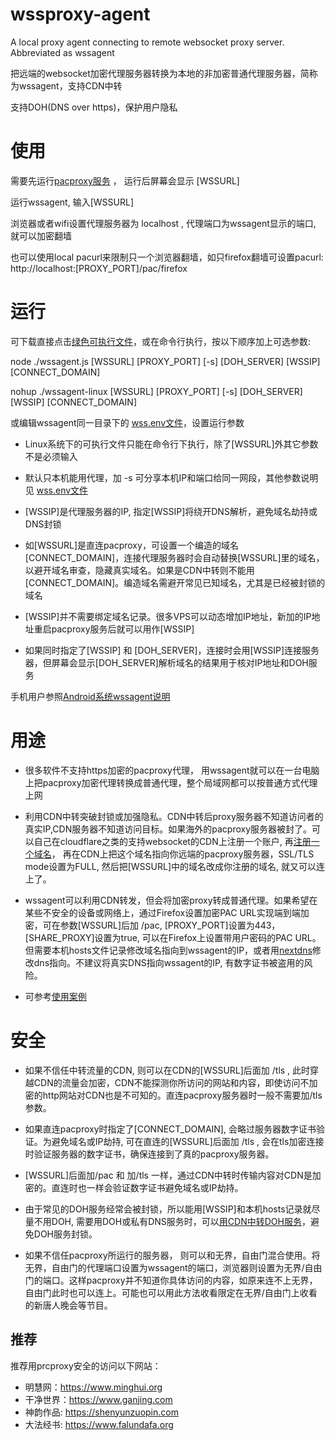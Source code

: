 # wssproxy-agent
A local proxy agent connecting to remote websocket proxy server. Abbreviated as wssagent

把远端的websocket加密代理服务器转换为本地的非加密普通代理服务器，简称为wssagent，支持CDN中转

支持DOH(DNS over https)，保护用户隐私


# 使用

需要先运行[pacproxy服务](https://github.com/httpgate/pacproxy.js) ， 运行后屏幕会显示 [WSSURL]

运行wssagent, 输入[WSSURL]

浏览器或者wifi设置代理服务器为 localhost , 代理端口为wssagent显示的端口, 就可以加密翻墙

也可以使用local pacurl来限制只一个浏览器翻墙，如只firefox翻墙可设置pacurl: http://localhost:[PROXY_PORT]/pac/firefox


# 运行

可下载直接点击[绿色可执行文件](https://github.com/httpgate/resouces/tree/main/wssproxy-agent)，或在命令行执行，按以下顺序加上可选参数:

node ./wssagent.js  [WSSURL]  [PROXY_PORT]  [-s]  [DOH_SERVER]  [WSSIP]  [CONNECT_DOMAIN]

nohup ./wssagent-linux  [WSSURL]  [PROXY_PORT]  [-s]  [DOH_SERVER]  [WSSIP]  [CONNECT_DOMAIN]

或编辑wssagent同一目录下的 [wss.env文件](wss.env)，设置运行参数

* Linux系统下的可执行文件只能在命令行下执行，除了[WSSURL]外其它参数不是必须输入

* 默认只本机能用代理，加 -s 可分享本机IP和端口给同一网段，其他参数说明见 [wss.env文件](wss.env)

* [WSSIP]是代理服务器的IP, 指定[WSSIP]将绕开DNS解析，避免域名劫持或DNS封锁

* 如[WSSURL]是直连pacproxy，可设置一个编造的域名[CONNECT_DOMAIN]，连接代理服务器时会自动替换[WSSURL]里的域名，以避开域名审查，隐藏真实域名。如果是CDN中转则不能用[CONNECT_DOMAIN]。编造域名需避开常见已知域名，尤其是已经被封锁的域名

* [WSSIP]并不需要绑定域名记录。很多VPS可以动态增加IP地址，新加的IP地址重启pacproxy服务后就可以用作[WSSIP]

* 如果同时指定了[WSSIP] 和 [DOH_SERVER]，连接时会用[WSSIP]连接服务器，但屏幕会显示[DOH_SERVER]解析域名的结果用于核对IP地址和DOH服务

手机用户参照[Android系统wssagent说明](\/run-in-container\/README\.md)


# 用途

* 很多软件不支持https加密的pacproxy代理， 用wssagent就可以在一台电脑上把pacproxy加密代理转换成普通代理，整个局域网都可以按普通方式代理上网

* 利用CDN中转突破封锁或加强隐私。CDN中转后proxy服务器不知道访问者的真实IP,CDN服务器不知道访问目标。如果海外的pacproxy服务器被封了。可以自己在cloudflare之类的支持websocket的CDN上注册一个账户, 再[注册一个域名](https://github.com/httpgate/pacproxy.js/blob/main/documents/About_Domain_ZH.md)， 再在CDN上把这个域名指向你远端的pacproxy服务器，SSL/TLS mode设置为FULL, 然后把[WSSURL]中的域名改成你注册的域名, 就又可以连上了。

* wssagent可以利用CDN转发，但会将加密proxy转成普通代理。如果希望在某些不安全的设备或网络上，通过Firefox设置加密PAC URL实现端到端加密，可在参数[WSSURL]后加 /pac, [PROXY_PORT]设置为443，[SHARE_PROXY]设置为true, 可以在Firefox上设置带用户密码的PAC URL。 但需要本机hosts文件记录修改域名指向到wssagent的IP，或者用[nextdns](https://my.nextdns.io/login)修改dns指向。不建议将真实DNS指向wssagent的IP, 有数字证书被盗用的风险。

* 可参考[使用案例](https://github.com/httpgate/resources/blob/main/README.md)

# 安全

* 如果不信任中转流量的CDN, 则可以在CDN的[WSSURL]后面加 /tls , 此时穿越CDN的流量会加密，CDN不能探测你所访问的网站和内容，即使访问不加密的http网站对CDN也是不可知的。直连pacproxy服务器时一般不需要加/tls参数。

* 如果直连pacproxy时指定了[CONNECT_DOMAIN], 会略过服务器数字证书验证。为避免域名或IP劫持, 可在直连的[WSSURL]后面加 /tls , 会在tls加密连接时验证服务器的数字证书，确保连接到了真的pacproxy服务器。

* [WSSURL]后面加/pac 和 加/tls 一样，通过CDN中转时传输内容对CDN是加密的。直连时也一样会验证数字证书避免域名或IP劫持。

* 由于常见的DOH服务经常会被封锁，所以能用[WSSIP]和本机hosts记录就尽量不用DOH, 需要用DOH或私有DNS服务时，可以[用CDN中转DOH服务](CDN_PROXY_DOH.md)，避免DOH服务封锁。

* 如果不信任pacproxy所运行的服务器， 则可以和无界，自由门混合使用。将无界，自由门的代理端口设置为wssagent的端口，浏览器则设置为无界/自由门的端口。这样pacproxy并不知道你具体访问的内容，如原来连不上无界，自由门此时也可以连上。可能也可以用此方法收看限定在无界/自由门上收看的新唐人晚会等节目。


## 推荐

推荐用prcproxy安全的访问以下网站：
* 明慧网：https://www.minghui.org
* 干净世界：https://www.ganjing.com
* 神韵作品: https://shenyunzuopin.com
* 大法经书: https://www.falundafa.org
